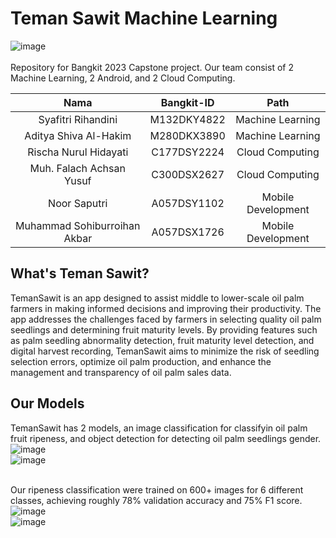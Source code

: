 # Teman Sawit Machine Learning
![image](https://github.com/TemanSawit/TemanSawit-machine-learning/assets/43689683/c9df0052-18b0-4cf4-bc71-fbc79c63e66e) <br /><br />
Repository for Bangkit 2023 Capstone project. Our team consist of 2 Machine Learning, 2 Android, and 2 Cloud Computing. <br />

|          Nama         | Bangkit-ID |       Path       |
|:---------------------:|:----------:|:----------------:|
|  Syafitri Rihandini  |  M132DKY4822  | Machine Learning |
|  Aditya Shiva Al-Hakim  |  M280DKX3890  | Machine Learning |
|   Rischa Nurul Hidayati    |  C177DSY2224  |  Cloud Computing |
|  Muh. Falach Achsan Yusuf  |  C300DSX2627  |  Cloud Computing |
|    Noor Saputri      |  A057DSY1102  |  Mobile Development  |
|    Muhammad Sohiburroihan Akbar      |  A057DSX1726  |  Mobile Development  |

## What's Teman Sawit?
TemanSawit is an app designed to assist middle to lower-scale oil palm farmers in making informed decisions and improving their productivity. The app addresses the challenges faced by farmers in selecting quality oil palm seedlings and determining fruit maturity levels. By providing features such as palm seedling abnormality detection, fruit maturity level detection, and digital harvest recording, TemanSawit aims to minimize the risk of seedling selection errors, optimize oil palm production, and enhance the management and transparency of oil palm sales data.

## Our Models
TemanSawit has 2 models, an image classification for classifyin oil palm fruit ripeness, and object detection for detecting oil palm seedlings gender. <br />
![image](https://github.com/TemanSawit/TemanSawit-machine-learning/assets/43689683/4437aba9-a22e-4644-af53-c6f6b05c52f5) <br />
![image](https://github.com/TemanSawit/TemanSawit-machine-learning/assets/43689683/ab7475b5-ab06-48ce-86f4-1d32fd934232) <br /><br />

Our ripeness classification were trained on 600+ images for 6 different classes, achieving roughly 78% validation accuracy and 75% F1 score. <br />
![image](https://github.com/TemanSawit/TemanSawit-machine-learning/assets/43689683/d453d3bd-f354-4045-bfc5-fbda604dc122) <br />
![image](https://github.com/TemanSawit/TemanSawit-machine-learning/assets/43689683/877f00c0-1c47-4e33-af89-2f89cd7782ba) <br /><br />

